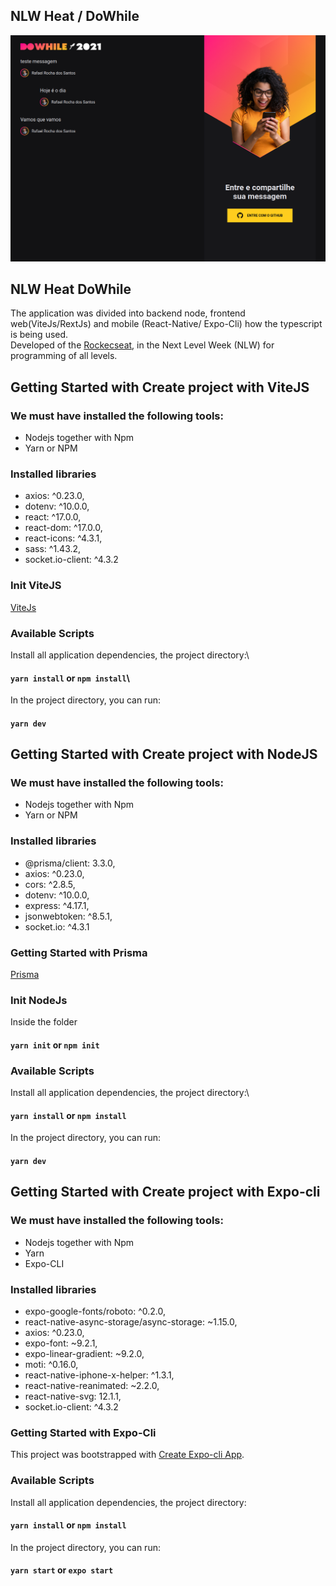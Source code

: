 ## NLW Heat / DoWhile
![banner](./web/src/assets/banner.png)

## NLW Heat DoWhile
The application was divided into backend node, frontend web(ViteJs/RextJs) and mobile (React-Native/ Expo-Cli) how the typescript is being used.\
Developed of the [Rockecseat](https://app.rocketseat.com.br/), in the Next Level Week (NLW) for programming of all levels.
## Getting Started with Create project with ViteJS
### We must have installed the following tools:
* Nodejs together with Npm
* Yarn or NPM
### Installed libraries
* axios: ^0.23.0,
* dotenv: ^10.0.0,
* react: ^17.0.0,
* react-dom: ^17.0.0,
* react-icons: ^4.3.1,
* sass: ^1.43.2,
* socket.io-client: ^4.3.2
### Init ViteJS
[ViteJs](https://vitejs.dev/)
### Available Scripts
Install all application dependencies, the project directory:\
#### `yarn install` or `npm install`\

In the project directory, you can run:
#### `yarn dev`

## Getting Started with Create project with NodeJS
### We must have installed the following tools:
* Nodejs together with Npm
* Yarn or NPM
### Installed libraries
* @prisma/client: 3.3.0,
* axios: ^0.23.0,
* cors: ^2.8.5,
* dotenv: ^10.0.0,
* express: ^4.17.1,
* jsonwebtoken: ^8.5.1,
* socket.io: ^4.3.1

### Getting Started with Prisma
[Prisma](https://www.prisma.io/)

### Init NodeJs
Inside the folder
#### `yarn init` or `npm init`
### Available Scripts
Install all application dependencies, the project directory:\
#### `yarn install` or `npm install`

In the project directory, you can run:
#### `yarn dev`

## Getting Started with Create project with Expo-cli
### We must have installed the following tools:
* Nodejs together with Npm
* Yarn
* Expo-CLI
### Installed libraries
* expo-google-fonts/roboto: ^0.2.0,
* react-native-async-storage/async-storage: ~1.15.0,
* axios: ^0.23.0,
* expo-font: ~9.2.1,
* expo-linear-gradient: ~9.2.0,
* moti: ^0.16.0,
* react-native-iphone-x-helper: ^1.3.1,
* react-native-reanimated: ~2.2.0,
* react-native-svg: 12.1.1,
* socket.io-client: ^4.3.2
### Getting Started with Expo-Cli
This project was bootstrapped with [Create Expo-cli App](https://github.com/expo/expo).
### Available Scripts
Install all application dependencies, the project directory:
#### `yarn install` or `npm install`

In the project directory, you can run:
#### `yarn start` or `expo start`
